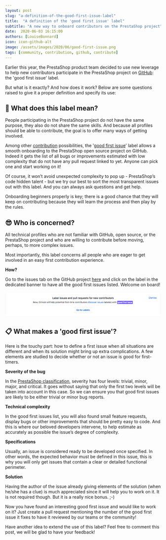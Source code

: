 ```yaml
---
layout: post
slug: "a-definition-of-the-good-first-issue-label"
title:  "A definition of the 'good first issue' label"
subtitle: "A new way to onboard contributors on the PrestaShop project"
date:  2020-06-03 16:15:00
authors: [LouiseBonnard]
icon: icon-github-alt
image: /assets/images/2020/06/good-first-issue.png
tags: [community, contribution, github, contribute]
---
```


Earlier this year, the PrestaShop product team decided to use new leverage to help new contributors participate in the PrestaShop project on [GitHub](https://github.com/PrestaShop/PrestaShop): the 'good first issue' label. 

But what is it exactly? And how does it work? Below are some questions raised to give it a proper definition and specify its use:


## :thinking: What does this label mean?

People participating in the PrestaShop project do not have the same purpose, they also do not share the same skills. And because all profiles should be able to contribute, the goal is to offer many ways of getting involved.

Among other [contribution](https://devdocs.prestashop.com/1.7/contribute) possibilities, the '[good first issue](https://github.com/PrestaShop/PrestaShop/issues?q=is%3Aissue+is%3Aopen+label%3A%22good+first+issue%22)' label allows a smooth onboarding to the PrestaShop open source project on GitHub. Indeed it gets the list of all bugs or improvements estimated with low complexity that do not have any pull request linked to yet. Anyone can pick one and start working on it!

Of course, it won’t avoid unexpected complexity to pop up - PrestaShop’s code hidden talent - but we try our best to sort the most transparent issues out with this label. And you can always ask questions and get help.

Onboarding beginners properly is key; there is a good chance that they will keep on contributing because they will learn the process and then play by the rules.


## :sunglasses: Who is concerned?

All technical profiles who are not familiar with GitHub, open source, or the PrestaShop project and who are willing to contribute before moving, perhaps, to more complex issues. 

Most importantly, this label concerns all people who are eager to get involved in an easy first contribution experience.

**How?**

Go to the issues tab on the GitHub project [here](https://github.com/PrestaShop/PrestaShop/issues) and click on the label in the dedicated banner to have all the good first issues listed. Welcome on board!

![Good First Issues banner](/assets/images/2020/06/good-first-issue.png)


## :clipboard: What makes a 'good first issue'?

Here is the touchy part: how to define a first issue when all situations are different and when its solution might bring up extra complications. A few elements are studied to decide whether or not an issue is good for first-timers.


**Severity of the bug**

In the [PrestaShop classification](https://build.prestashop.com/news/severity-classification), severity has four levels: trivial, minor, major, and critical. It goes without saying that only the first two levels will be taken into account in this case. So we can ensure you that good first issues are likely to be either trivial or minor bug reports.


**Technical complexity**

In the good first issues list, you will also found small feature requests, display bugs or other improvements that should be pretty easy to code. And this is where our beloved developers intervene, to help estimate as accurately as possible the issue’s degree of complexity.


**Specifications**

Usually, an issue is considered ready to be developed once specified. In other words, the expected behavior must be defined in this issue, this is why you will only get issues that contain a clear or detailed functional perimeter.


**Solution**

Having the author of the issue already giving elements of the solution (when he/she has a clue) is much appreciated since it will help you to work on it. It is not required though. But it is a really nice bonus. ;-)


Now you have found an interesting good first issue and would like to work on it? Just create a pull request mentioning the number of the good first issue it fixes to have it reviewed by our teams or the community! 

Have another idea to extend the use of this label? Feel free to comment this post, we will be glad to have your feedback!
